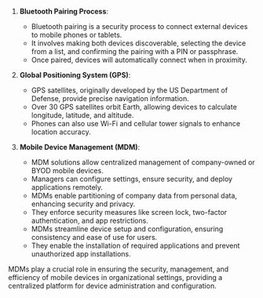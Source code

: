1. **Bluetooth Pairing Process**:
   - Bluetooth pairing is a security process to connect external devices to mobile phones or tablets.
   - It involves making both devices discoverable, selecting the device from a list, and confirming the pairing with a PIN or passphrase.
   - Once paired, devices will automatically connect when in proximity.

2. **Global Positioning System (GPS)**:
   - GPS satellites, originally developed by the US Department of Defense, provide precise navigation information.
   - Over 30 GPS satellites orbit Earth, allowing devices to calculate longitude, latitude, and altitude.
   - Phones can also use Wi-Fi and cellular tower signals to enhance location accuracy.

3. **Mobile Device Management (MDM)**:
   - MDM solutions allow centralized management of company-owned or BYOD mobile devices.
   - Managers can configure settings, ensure security, and deploy applications remotely.
   - MDMs enable partitioning of company data from personal data, enhancing security and privacy.
   - They enforce security measures like screen lock, two-factor authentication, and app restrictions.
   - MDMs streamline device setup and configuration, ensuring consistency and ease of use for users.
   - They enable the installation of required applications and prevent unauthorized app installations.

MDMs play a crucial role in ensuring the security, management, and efficiency of mobile devices in organizational settings, providing a centralized platform for device administration and configuration.